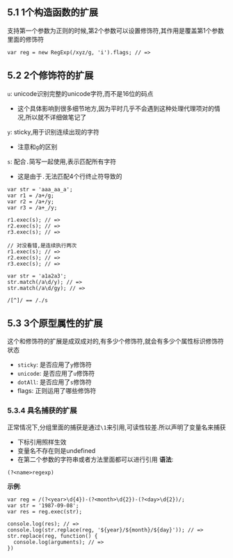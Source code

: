 ## 5.1 1个构造函数的扩展
支持第一个参数为正则的时候,第2个参数可以设置修饰符,其作用是覆盖第1个参数里面的修饰符
```
var reg = new RegExp(/xyz/g, 'i').flags; // =>
```

## 5.2 2个修饰符的扩展
`u`: unicode识别完整的unicode字符,而不是16位的码点
- 这个具体影响到很多细节地方,因为平时几乎不会遇到这种处理代理项对的情况,所以就不详细做笔记了

`y`: sticky,用于识别连续出现的字符
- 注意和`g`的区别

`s`: 配合`.`简写一起使用,表示匹配所有字符
- 这是由于`.`无法匹配4个行终止符导致的

```
var str = 'aaa_aa_a';
var r1 = /a+/g;
var r2 = /a+/y;
var r3 = /a+_/y;

r1.exec(s); // =>
r2.exec(s); // =>
r3.exec(s); // =>

// 对没看错,是连续执行两次
r1.exec(s); // =>
r2.exec(s); // =>
r3.exec(s); // =>
```
```
var str = 'a1a2a3';
str.match(/a\d/y); // =>
str.match(/a\d/gy); // =>
```
```
/[^]/ == /./s
```

## 5.3 3个原型属性的扩展
这个和修饰符的扩展是成双成对的,有多少个修饰符,就会有多少个属性标识修饰符状态
- `sticky`: 是否应用了`y`修饰符
- `unicode`: 是否应用了`u`修饰符
- `dotAll`: 是否应用了`s`修饰符
- flags: 正则运用了哪些修饰符

### 5.3.4 具名捕获的扩展
正常情况下,分组里面的捕获是通过`\1`来引用,可读性较差.所以声明了变量名来捕获
- 下标引用照样生效
- 变量名不存在则是undefined
- 在第二个参数的字符串或者方法里面都可以进行引用
**语法**:
```
(?<name>regexp)
```

**示例**:
```
var reg = /(?<year>\d{4})-(?<month>\d{2})-(?<day>\d{2})/;
var str = '1987-09-08';
var res = reg.exec(str);

console.log(res); // =>
console.log(str.replace(reg, '${year}/${month}/${day}')); // =>
str.replace(reg, function() {
  console.log(arguments); // =>
})
```
